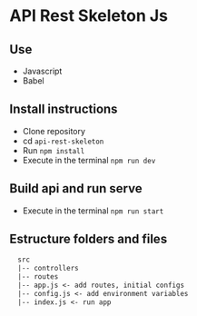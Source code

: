 # API Rest Skeleton Js

## Use

-   Javascript
-   Babel

## Install instructions

-   Clone repository
-   cd `api-rest-skeleton`
-   Run `npm install`
-   Execute in the terminal `npm run dev`

## Build api and run serve

-   Execute in the terminal `npm run start`

## Estructure folders and files

```txt
  src
  |-- controllers
  |-- routes
  |-- app.js <- add routes, initial configs
  |-- config.js <- add environment variables
  |-- index.js <- run app
```
